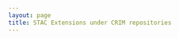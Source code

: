 ```yaml
---
layout: page
title: STAC Extensions under CRIM repositories
---
```


<div id="pages"></div>
<script async type="text/javascript" src="/js/stac-listing.js"></script>
